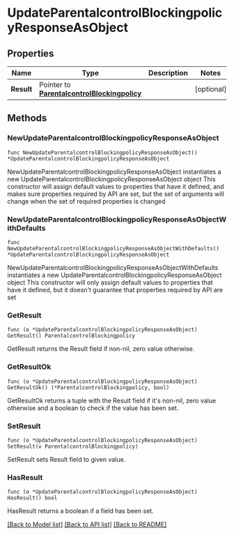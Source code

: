 # UpdateParentalcontrolBlockingpolicyResponseAsObject

## Properties

Name | Type | Description | Notes
------------ | ------------- | ------------- | -------------
**Result** | Pointer to [**ParentalcontrolBlockingpolicy**](ParentalcontrolBlockingpolicy.md) |  | [optional] 

## Methods

### NewUpdateParentalcontrolBlockingpolicyResponseAsObject

`func NewUpdateParentalcontrolBlockingpolicyResponseAsObject() *UpdateParentalcontrolBlockingpolicyResponseAsObject`

NewUpdateParentalcontrolBlockingpolicyResponseAsObject instantiates a new UpdateParentalcontrolBlockingpolicyResponseAsObject object
This constructor will assign default values to properties that have it defined,
and makes sure properties required by API are set, but the set of arguments
will change when the set of required properties is changed

### NewUpdateParentalcontrolBlockingpolicyResponseAsObjectWithDefaults

`func NewUpdateParentalcontrolBlockingpolicyResponseAsObjectWithDefaults() *UpdateParentalcontrolBlockingpolicyResponseAsObject`

NewUpdateParentalcontrolBlockingpolicyResponseAsObjectWithDefaults instantiates a new UpdateParentalcontrolBlockingpolicyResponseAsObject object
This constructor will only assign default values to properties that have it defined,
but it doesn't guarantee that properties required by API are set

### GetResult

`func (o *UpdateParentalcontrolBlockingpolicyResponseAsObject) GetResult() ParentalcontrolBlockingpolicy`

GetResult returns the Result field if non-nil, zero value otherwise.

### GetResultOk

`func (o *UpdateParentalcontrolBlockingpolicyResponseAsObject) GetResultOk() (*ParentalcontrolBlockingpolicy, bool)`

GetResultOk returns a tuple with the Result field if it's non-nil, zero value otherwise
and a boolean to check if the value has been set.

### SetResult

`func (o *UpdateParentalcontrolBlockingpolicyResponseAsObject) SetResult(v ParentalcontrolBlockingpolicy)`

SetResult sets Result field to given value.

### HasResult

`func (o *UpdateParentalcontrolBlockingpolicyResponseAsObject) HasResult() bool`

HasResult returns a boolean if a field has been set.


[[Back to Model list]](../README.md#documentation-for-models) [[Back to API list]](../README.md#documentation-for-api-endpoints) [[Back to README]](../README.md)


